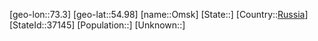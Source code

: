 ﻿---
location: [54.98,73.3]
type: City
tags:
- geo/City


SpocWebEntityId: 33109
isDeleted: false
confidential: public

---
[geo-lon::73.3]
[geo-lat::54.98]
[name::Omsk]
[State::]
[Country::[Russia](geo/Continent/Europe/Russia.md)]
[StateId::37145]
[Population::]
[Unknown::]

